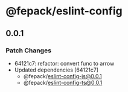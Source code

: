 # @fepack/eslint-config

## 0.0.1

### Patch Changes

- 64121c7: refactor: convert func to arrow
- Updated dependencies [64121c7]
  - @fepack/eslint-config-js@0.0.1
  - @fepack/eslint-config-ts@0.0.1
